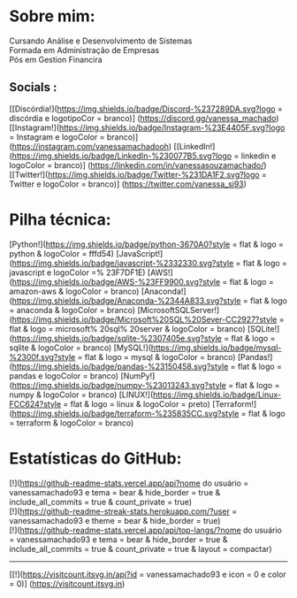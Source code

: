 # Sobre mim:
Cursando Análise e Desenvolvimento de Sistemas<br>Formada em Administração de Empresas<br>Pós em Gestion Financira


## Socials :
[[Discórdia!](https://img.shields.io/badge/Discord-%237289DA.svg?logo = discórdia e logotipoCor = branco)] (https://discord.gg/vanessa_machado) [[Instagram!](https://img.shields.io/badge/Instagram-%23E4405F.svg?logo = Instagram e logoColor = branco)] (https://instagram.com/vanessamachadooh) [[LinkedIn!](https://img.shields.io/badge/LinkedIn-%230077B5.svg?logo = linkedin e logoColor = branco)] (https://linkedin.com/in/vanessasouzamachado/) [[Twitter!](https://img.shields.io/badge/Twitter-%231DA1F2.svg?logo = Twitter e logoColor = branco)] (https://twitter.com/vanessa_sj93) 

# Pilha técnica:
[Python!](https://img.shields.io/badge/python-3670A0?style = flat & logo = python & logoColor = fffd54) [JavaScript!](https://img.shields.io/badge/javascript-%2332330.svg?style = flat & logo = javascript e logoColor =% 23F7DF1E) [AWS!](https://img.shields.io/badge/AWS-%23FF9900.svg?style = flat & logo = amazon-aws & logoColor = branco) [Anaconda!](https://img.shields.io/badge/Anaconda-%2344A833.svg?style = flat & logo = anaconda & logoColor = branco) [MicrosoftSQLServer!](https://img.shields.io/badge/Microsoft%20SQL%20Sever-CC2927?style = flat & logo = microsoft% 20sql% 20server & logoColor = branco) [SQLite!](https://img.shields.io/badge/sqlite-%2307405e.svg?style = flat & logo = sqlite & logoColor = branco) [MySQL!](https://img.shields.io/badge/mysql-%2300f.svg?style = flat & logo = mysql & logoColor = branco) [Pandas!](https://img.shields.io/badge/pandas-%23150458.svg?style = flat & logo = pandas e logoColor = branco) [NumPy!](https://img.shields.io/badge/numpy-%23013243.svg?style = flat & logo = numpy & logoColor = branco) [LINUX!](https://img.shields.io/badge/Linux-FCC624?style = flat & logo = linux & logoColor = preto) [Terraform!](https://img.shields.io/badge/terraform-%235835CC.svg?style = flat & logo = terraform & logoColor = branco)
# Estatísticas do GitHub:
[!](https://github-readme-stats.vercel.app/api?nome do usuário = vanessamachado93 e tema = bear & hide_border = true & include_all_commits = true & count_private = true)<br/>
[!](https://github-readme-streak-stats.herokuapp.com/?user = vanessamachado93 e theme = bear & hide_border = true)<br/>
[!](https://github-readme-stats.vercel.app/api/top-langs/?nome do usuário = vanessamachado93 e tema = bear & hide_border = true & include_all_commits = true & count_private = true & layout = compactar)

---
[[!](https://visitcount.itsvg.in/api?id = vanessamachado93 e icon = 0 e color = 0)] (https://visitcount.itsvg.in)

<!-- Proudly created with GPRM ( https://gprm.itsvg.in ) -->
